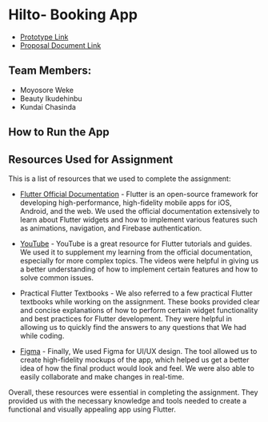 # Hilto- Booking App
- [Prototype Link](https://www.figma.com/file/6ehQVTaJVACpkkNMZaa2Dq/HILTO---HOSPITAL-BOOKING-APPOINTMENT-UI?type=design&node-id=0%3A1&t=EsAN9WtN57BCUGHh-1)
- [Proposal Document Link](https://docs.google.com/document/d/1NX2bSbnwyoo6ghJIsaUNwyl-nZZSuAwT99ByjzSnGMg/edit?usp=sharing)

## Team Members: 
- Moyosore Weke
- Beauty Ikudehinbu
- Kundai Chasinda

## How to Run the App

## Resources Used for Assignment

This is a list of resources that we used to complete the assignment:

- [Flutter Official Documentation](https://flutter.dev/docs) - Flutter is an open-source framework for developing high-performance, high-fidelity mobile apps for iOS, Android, and the web. We used the official documentation extensively to learn about Flutter widgets and how to implement various features such as animations, navigation, and Firebase authentication.

- [YouTube](https://www.youtube.com/) - YouTube is a great resource for Flutter tutorials and guides. We used it to supplement my learning from the official documentation, especially for more complex topics. The videos were helpful in giving us a better understanding of how to implement certain features and how to solve common issues.

- Practical Flutter Textbooks - We also referred to a few practical Flutter textbooks while working on the assignment. These books provided clear and concise explanations of how to perform certain widget functionality and best practices for Flutter development. They were helpful in allowing us to quickly find the answers to any questions that We had while coding.

- [Figma](https://www.figma.com/) - Finally, We used Figma for UI/UX design. The tool allowed us to create high-fidelity mockups of the app, which helped us get a better idea of how the final product would look and feel. We were also able to easily collaborate and make changes in real-time.

Overall, these resources were essential in completing the assignment. They provided us with the necessary knowledge and tools needed to create a functional and visually appealing app using Flutter.
